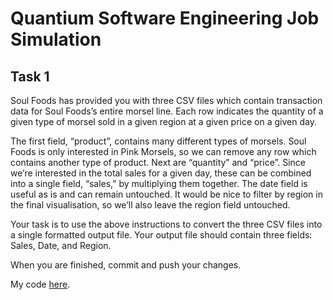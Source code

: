 # Quantium Software Engineering Job Simulation

## Task 1

Soul Foods has provided you with three CSV files which contain transaction data for Soul Foods’s entire morsel line. Each row indicates the quantity of a given type of morsel sold in a given region at a given price on a given day. 

The first field, “product”, contains many different types of morsels. Soul Foods is only interested in Pink Morsels, so we can remove any row which contains another type of product.
Next are “quantity” and “price”. Since we’re interested in the total sales for a given day, these can be combined into a single field, “sales,” by multiplying them together.
The date field is useful as is and can remain untouched.
It would be nice to filter by region in the final visualisation, so we’ll also leave the region field untouched.
 
Your task is to use the above instructions to convert the three CSV files into a single formatted output file. Your output file should contain three fields: Sales, Date, and Region.
 
When you are finished, commit and push your changes.

My code [here](https://github.com/luwoon/Quantium-Software-Engineering/blob/main/process.py).
